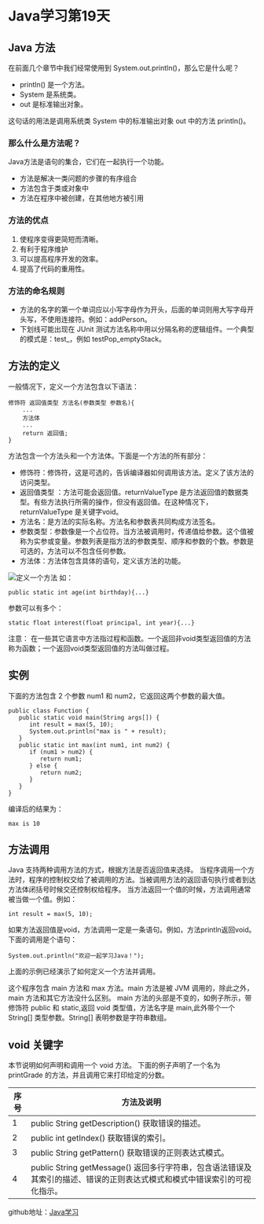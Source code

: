 # Java学习第19天

## Java 方法
在前面几个章节中我们经常使用到 System.out.println()，那么它是什么呢？

* println() 是一个方法。
* System 是系统类。
* out 是标准输出对象。

这句话的用法是调用系统类 System 中的标准输出对象 out 中的方法 println()。

### 那么什么是方法呢？
Java方法是语句的集合，它们在一起执行一个功能。
* 方法是解决一类问题的步骤的有序组合
* 方法包含于类或对象中
* 方法在程序中被创建，在其他地方被引用

### 方法的优点
1. 使程序变得更简短而清晰。
2. 有利于程序维护
3. 可以提高程序开发的效率。
4. 提高了代码的重用性。

### 方法的命名规则

* 方法的名字的第一个单词应以小写字母作为开头，后面的单词则用大写字母开头写，不使用连接符。例如：addPerson。
* 下划线可能出现在 JUnit 测试方法名称中用以分隔名称的逻辑组件。一个典型的模式是：test<MethodUnderTest>_<state>，例如 testPop_emptyStack。

## 方法的定义

一般情况下，定义一个方法包含以下语法：

```
修饰符 返回值类型 方法名(参数类型 参数名){
    ...
    方法体
    ...
    return 返回值;
}
```
方法包含一个方法头和一个方法体。下面是一个方法的所有部分：
* 修饰符：修饰符，这是可选的，告诉编译器如何调用该方法。定义了该方法的访问类型。
* 返回值类型 ：方法可能会返回值。returnValueType 是方法返回值的数据类型。有些方法执行所需的操作，但没有返回值。在这种情况下，returnValueType 是关键字void。
* 方法名：是方法的实际名称。方法名和参数表共同构成方法签名。
* 参数类型：参数像是一个占位符。当方法被调用时，传递值给参数。这个值被称为实参或变量。参数列表是指方法的参数类型、顺序和参数的个数。参数是可选的，方法可以不包含任何参数。
* 方法体：方法体包含具体的语句，定义该方法的功能。

![定义一个方法](https://ws4.sinaimg.cn/large/006mQyr2ly1g4w237z2yuj30al05i3yl.jpg)
 如：
 ```
 public static int age(int birthday){...}
 ```
 参数可以有多个：
 ```
 static float interest(float principal, int year){...}
 ```
 注意： 在一些其它语言中方法指过程和函数。一个返回非void类型返回值的方法称为函数；一个返回void类型返回值的方法叫做过程。

## 实例

下面的方法包含 2 个参数 num1 和 num2，它返回这两个参数的最大值。
```
public class Function {
   public static void main(String args[]) {
      int result = max(5, 10);
      System.out.println("max is " + result);
   }
   public static int max(int num1, int num2) {
      if (num1 > num2) {
         return num1;
      } else {
         return num2;
      }
   }
}
```
编译后的结果为：
```
max is 10
```
## 方法调用
Java 支持两种调用方法的方式，根据方法是否返回值来选择。
当程序调用一个方法时，程序的控制权交给了被调用的方法。当被调用方法的返回语句执行或者到达方法体闭括号时候交还控制权给程序。
当方法返回一个值的时候，方法调用通常被当做一个值。例如：
```
int result = max(5, 10);
```
如果方法返回值是void，方法调用一定是一条语句。例如，方法println返回void。下面的调用是个语句：
```
System.out.println("欢迎一起学习Java！");
```
上面的示例已经演示了如何定义一个方法并调用。

这个程序包含 main 方法和 max 方法。main 方法是被 JVM 调用的，除此之外，main 方法和其它方法没什么区别。
main 方法的头部是不变的，如例子所示，带修饰符 public 和 static,返回 void 类型值，方法名字是 main,此外带个一个 String[] 类型参数。String[] 表明参数是字符串数组。

## void 关键字

本节说明如何声明和调用一个 void 方法。
下面的例子声明了一个名为 printGrade 的方法，并且调用它来打印给定的分数。






















| 序号 | 方法及说明 | 
| ------ | ------ | 
| 1 |	public String getDescription() 获取错误的描述。|
| 2 | public int getIndex()  获取错误的索引。| 
| 3 | public String getPattern()  获取错误的正则表达式模式。| 
| 4 | public String getMessage()  返回多行字符串，包含语法错误及其索引的描述、错误的正则表达式模式和模式中错误索引的可视化指示。| 

github地址：[Java学习](https://github.com/shaveKevin/SKJAVALearning)